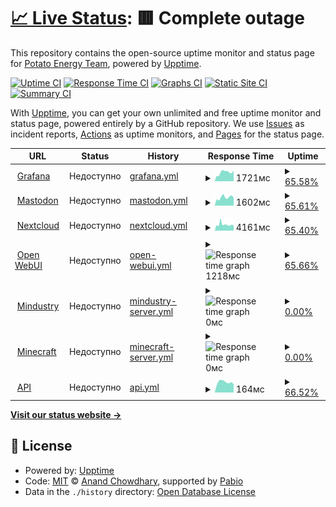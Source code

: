 # [📈 Live Status](https://status.potatoenergy.ru): <!--live status--> **🟥 Complete outage**

This repository contains the open-source uptime monitor and status page for [Potato Energy Team](https://potatoenergy.ru/), powered by [Upptime](https://github.com/upptime/upptime).

[![Uptime CI](https://github.com/potatoenergy/status/workflows/Uptime%20CI/badge.svg)](https://github.com/potatoenergy/status/actions?query=workflow%3A%22Uptime+CI%22)
[![Response Time CI](https://github.com/potatoenergy/status/workflows/Response%20Time%20CI/badge.svg)](https://github.com/potatoenergy/status/actions?query=workflow%3A%22Response+Time+CI%22)
[![Graphs CI](https://github.com/potatoenergy/status/workflows/Graphs%20CI/badge.svg)](https://github.com/potatoenergy/status/actions?query=workflow%3A%22Graphs+CI%22)
[![Static Site CI](https://github.com/potatoenergy/status/workflows/Static%20Site%20CI/badge.svg)](https://github.com/potatoenergy/status/actions?query=workflow%3A%22Static+Site+CI%22)
[![Summary CI](https://github.com/potatoenergy/status/workflows/Summary%20CI/badge.svg)](https://github.com/potatoenergy/status/actions?query=workflow%3A%22Summary+CI%22)

With [Upptime](https://upptime.js.org), you can get your own unlimited and free uptime monitor and status page, powered entirely by a GitHub repository. We use [Issues](https://github.com/potatoenergy/status/issues) as incident reports, [Actions](https://github.com/potatoenergy/status/actions) as uptime monitors, and [Pages](https://status.potatoenergy.ru) for the status page.

<!--start: status pages-->
<!-- This summary is generated by Upptime (https://github.com/upptime/upptime) -->
<!-- Do not edit this manually, your changes will be overwritten -->
<!-- prettier-ignore -->
| URL | Status | History | Response Time | Uptime |
| --- | ------ | ------- | ------------- | ------ |
| <img alt="" src="https://icons.duckduckgo.com/ip3/grafana.potatoenergy.ru.ico" height="13"> [Grafana](https://grafana.potatoenergy.ru/api/health) | Недоступно | [grafana.yml](https://github.com/potatoenergy/status/commits/HEAD/history/grafana.yml) | <details><summary><img alt="Response time graph" src="./graphs/grafana/response-time-week.png" height="20"> 1721мс</summary><br><a href="https://status.potatoenergy.ru/history/grafana"><img alt="Response time 1911" src="https://img.shields.io/endpoint?url=https%3A%2F%2Fraw.githubusercontent.com%2Fpotatoenergy%2Fstatus%2FHEAD%2Fapi%2Fgrafana%2Fresponse-time.json"></a><br><a href="https://status.potatoenergy.ru/history/grafana"><img alt="24-hour response time 965" src="https://img.shields.io/endpoint?url=https%3A%2F%2Fraw.githubusercontent.com%2Fpotatoenergy%2Fstatus%2FHEAD%2Fapi%2Fgrafana%2Fresponse-time-day.json"></a><br><a href="https://status.potatoenergy.ru/history/grafana"><img alt="7-day response time 1721" src="https://img.shields.io/endpoint?url=https%3A%2F%2Fraw.githubusercontent.com%2Fpotatoenergy%2Fstatus%2FHEAD%2Fapi%2Fgrafana%2Fresponse-time-week.json"></a><br><a href="https://status.potatoenergy.ru/history/grafana"><img alt="30-day response time 2104" src="https://img.shields.io/endpoint?url=https%3A%2F%2Fraw.githubusercontent.com%2Fpotatoenergy%2Fstatus%2FHEAD%2Fapi%2Fgrafana%2Fresponse-time-month.json"></a><br><a href="https://status.potatoenergy.ru/history/grafana"><img alt="1-year response time 1911" src="https://img.shields.io/endpoint?url=https%3A%2F%2Fraw.githubusercontent.com%2Fpotatoenergy%2Fstatus%2FHEAD%2Fapi%2Fgrafana%2Fresponse-time-year.json"></a></details> | <details><summary><a href="https://status.potatoenergy.ru/history/grafana">65.58%</a></summary><a href="https://status.potatoenergy.ru/history/grafana"><img alt="All-time uptime 65.72%" src="https://img.shields.io/endpoint?url=https%3A%2F%2Fraw.githubusercontent.com%2Fpotatoenergy%2Fstatus%2FHEAD%2Fapi%2Fgrafana%2Fuptime.json"></a><br><a href="https://status.potatoenergy.ru/history/grafana"><img alt="24-hour uptime 66.92%" src="https://img.shields.io/endpoint?url=https%3A%2F%2Fraw.githubusercontent.com%2Fpotatoenergy%2Fstatus%2FHEAD%2Fapi%2Fgrafana%2Fuptime-day.json"></a><br><a href="https://status.potatoenergy.ru/history/grafana"><img alt="7-day uptime 65.58%" src="https://img.shields.io/endpoint?url=https%3A%2F%2Fraw.githubusercontent.com%2Fpotatoenergy%2Fstatus%2FHEAD%2Fapi%2Fgrafana%2Fuptime-week.json"></a><br><a href="https://status.potatoenergy.ru/history/grafana"><img alt="30-day uptime 65.35%" src="https://img.shields.io/endpoint?url=https%3A%2F%2Fraw.githubusercontent.com%2Fpotatoenergy%2Fstatus%2FHEAD%2Fapi%2Fgrafana%2Fuptime-month.json"></a><br><a href="https://status.potatoenergy.ru/history/grafana"><img alt="1-year uptime 65.72%" src="https://img.shields.io/endpoint?url=https%3A%2F%2Fraw.githubusercontent.com%2Fpotatoenergy%2Fstatus%2FHEAD%2Fapi%2Fgrafana%2Fuptime-year.json"></a></details>
| <img alt="" src="https://icons.duckduckgo.com/ip3/social.potatoenergy.ru.ico" height="13"> [Mastodon](https://social.potatoenergy.ru/health) | Недоступно | [mastodon.yml](https://github.com/potatoenergy/status/commits/HEAD/history/mastodon.yml) | <details><summary><img alt="Response time graph" src="./graphs/mastodon/response-time-week.png" height="20"> 1602мс</summary><br><a href="https://status.potatoenergy.ru/history/mastodon"><img alt="Response time 1372" src="https://img.shields.io/endpoint?url=https%3A%2F%2Fraw.githubusercontent.com%2Fpotatoenergy%2Fstatus%2FHEAD%2Fapi%2Fmastodon%2Fresponse-time.json"></a><br><a href="https://status.potatoenergy.ru/history/mastodon"><img alt="24-hour response time 1298" src="https://img.shields.io/endpoint?url=https%3A%2F%2Fraw.githubusercontent.com%2Fpotatoenergy%2Fstatus%2FHEAD%2Fapi%2Fmastodon%2Fresponse-time-day.json"></a><br><a href="https://status.potatoenergy.ru/history/mastodon"><img alt="7-day response time 1602" src="https://img.shields.io/endpoint?url=https%3A%2F%2Fraw.githubusercontent.com%2Fpotatoenergy%2Fstatus%2FHEAD%2Fapi%2Fmastodon%2Fresponse-time-week.json"></a><br><a href="https://status.potatoenergy.ru/history/mastodon"><img alt="30-day response time 1274" src="https://img.shields.io/endpoint?url=https%3A%2F%2Fraw.githubusercontent.com%2Fpotatoenergy%2Fstatus%2FHEAD%2Fapi%2Fmastodon%2Fresponse-time-month.json"></a><br><a href="https://status.potatoenergy.ru/history/mastodon"><img alt="1-year response time 1372" src="https://img.shields.io/endpoint?url=https%3A%2F%2Fraw.githubusercontent.com%2Fpotatoenergy%2Fstatus%2FHEAD%2Fapi%2Fmastodon%2Fresponse-time-year.json"></a></details> | <details><summary><a href="https://status.potatoenergy.ru/history/mastodon">65.61%</a></summary><a href="https://status.potatoenergy.ru/history/mastodon"><img alt="All-time uptime 65.75%" src="https://img.shields.io/endpoint?url=https%3A%2F%2Fraw.githubusercontent.com%2Fpotatoenergy%2Fstatus%2FHEAD%2Fapi%2Fmastodon%2Fuptime.json"></a><br><a href="https://status.potatoenergy.ru/history/mastodon"><img alt="24-hour uptime 66.95%" src="https://img.shields.io/endpoint?url=https%3A%2F%2Fraw.githubusercontent.com%2Fpotatoenergy%2Fstatus%2FHEAD%2Fapi%2Fmastodon%2Fuptime-day.json"></a><br><a href="https://status.potatoenergy.ru/history/mastodon"><img alt="7-day uptime 65.61%" src="https://img.shields.io/endpoint?url=https%3A%2F%2Fraw.githubusercontent.com%2Fpotatoenergy%2Fstatus%2FHEAD%2Fapi%2Fmastodon%2Fuptime-week.json"></a><br><a href="https://status.potatoenergy.ru/history/mastodon"><img alt="30-day uptime 65.43%" src="https://img.shields.io/endpoint?url=https%3A%2F%2Fraw.githubusercontent.com%2Fpotatoenergy%2Fstatus%2FHEAD%2Fapi%2Fmastodon%2Fuptime-month.json"></a><br><a href="https://status.potatoenergy.ru/history/mastodon"><img alt="1-year uptime 65.75%" src="https://img.shields.io/endpoint?url=https%3A%2F%2Fraw.githubusercontent.com%2Fpotatoenergy%2Fstatus%2FHEAD%2Fapi%2Fmastodon%2Fuptime-year.json"></a></details>
| <img alt="" src="https://icons.duckduckgo.com/ip3/cloud.potatoenergy.ru.ico" height="13"> [Nextcloud](https://cloud.potatoenergy.ru/login) | Недоступно | [nextcloud.yml](https://github.com/potatoenergy/status/commits/HEAD/history/nextcloud.yml) | <details><summary><img alt="Response time graph" src="./graphs/nextcloud/response-time-week.png" height="20"> 4161мс</summary><br><a href="https://status.potatoenergy.ru/history/nextcloud"><img alt="Response time 3803" src="https://img.shields.io/endpoint?url=https%3A%2F%2Fraw.githubusercontent.com%2Fpotatoenergy%2Fstatus%2FHEAD%2Fapi%2Fnextcloud%2Fresponse-time.json"></a><br><a href="https://status.potatoenergy.ru/history/nextcloud"><img alt="24-hour response time 3255" src="https://img.shields.io/endpoint?url=https%3A%2F%2Fraw.githubusercontent.com%2Fpotatoenergy%2Fstatus%2FHEAD%2Fapi%2Fnextcloud%2Fresponse-time-day.json"></a><br><a href="https://status.potatoenergy.ru/history/nextcloud"><img alt="7-day response time 4161" src="https://img.shields.io/endpoint?url=https%3A%2F%2Fraw.githubusercontent.com%2Fpotatoenergy%2Fstatus%2FHEAD%2Fapi%2Fnextcloud%2Fresponse-time-week.json"></a><br><a href="https://status.potatoenergy.ru/history/nextcloud"><img alt="30-day response time 3997" src="https://img.shields.io/endpoint?url=https%3A%2F%2Fraw.githubusercontent.com%2Fpotatoenergy%2Fstatus%2FHEAD%2Fapi%2Fnextcloud%2Fresponse-time-month.json"></a><br><a href="https://status.potatoenergy.ru/history/nextcloud"><img alt="1-year response time 3803" src="https://img.shields.io/endpoint?url=https%3A%2F%2Fraw.githubusercontent.com%2Fpotatoenergy%2Fstatus%2FHEAD%2Fapi%2Fnextcloud%2Fresponse-time-year.json"></a></details> | <details><summary><a href="https://status.potatoenergy.ru/history/nextcloud">65.40%</a></summary><a href="https://status.potatoenergy.ru/history/nextcloud"><img alt="All-time uptime 68.47%" src="https://img.shields.io/endpoint?url=https%3A%2F%2Fraw.githubusercontent.com%2Fpotatoenergy%2Fstatus%2FHEAD%2Fapi%2Fnextcloud%2Fuptime.json"></a><br><a href="https://status.potatoenergy.ru/history/nextcloud"><img alt="24-hour uptime 66.98%" src="https://img.shields.io/endpoint?url=https%3A%2F%2Fraw.githubusercontent.com%2Fpotatoenergy%2Fstatus%2FHEAD%2Fapi%2Fnextcloud%2Fuptime-day.json"></a><br><a href="https://status.potatoenergy.ru/history/nextcloud"><img alt="7-day uptime 65.40%" src="https://img.shields.io/endpoint?url=https%3A%2F%2Fraw.githubusercontent.com%2Fpotatoenergy%2Fstatus%2FHEAD%2Fapi%2Fnextcloud%2Fuptime-week.json"></a><br><a href="https://status.potatoenergy.ru/history/nextcloud"><img alt="30-day uptime 68.22%" src="https://img.shields.io/endpoint?url=https%3A%2F%2Fraw.githubusercontent.com%2Fpotatoenergy%2Fstatus%2FHEAD%2Fapi%2Fnextcloud%2Fuptime-month.json"></a><br><a href="https://status.potatoenergy.ru/history/nextcloud"><img alt="1-year uptime 68.47%" src="https://img.shields.io/endpoint?url=https%3A%2F%2Fraw.githubusercontent.com%2Fpotatoenergy%2Fstatus%2FHEAD%2Fapi%2Fnextcloud%2Fuptime-year.json"></a></details>
| <img alt="" src="https://icons.duckduckgo.com/ip3/chat.potatoenergy.ru.ico" height="13"> [Open WebUI](https://chat.potatoenergy.ru/health) | Недоступно | [open-webui.yml](https://github.com/potatoenergy/status/commits/HEAD/history/open-webui.yml) | <details><summary><img alt="Response time graph" src="./graphs/open-webui/response-time-week.png" height="20"> 1218мс</summary><br><a href="https://status.potatoenergy.ru/history/open-webui"><img alt="Response time 1476" src="https://img.shields.io/endpoint?url=https%3A%2F%2Fraw.githubusercontent.com%2Fpotatoenergy%2Fstatus%2FHEAD%2Fapi%2Fopen-webui%2Fresponse-time.json"></a><br><a href="https://status.potatoenergy.ru/history/open-webui"><img alt="24-hour response time 976" src="https://img.shields.io/endpoint?url=https%3A%2F%2Fraw.githubusercontent.com%2Fpotatoenergy%2Fstatus%2FHEAD%2Fapi%2Fopen-webui%2Fresponse-time-day.json"></a><br><a href="https://status.potatoenergy.ru/history/open-webui"><img alt="7-day response time 1218" src="https://img.shields.io/endpoint?url=https%3A%2F%2Fraw.githubusercontent.com%2Fpotatoenergy%2Fstatus%2FHEAD%2Fapi%2Fopen-webui%2Fresponse-time-week.json"></a><br><a href="https://status.potatoenergy.ru/history/open-webui"><img alt="30-day response time 1510" src="https://img.shields.io/endpoint?url=https%3A%2F%2Fraw.githubusercontent.com%2Fpotatoenergy%2Fstatus%2FHEAD%2Fapi%2Fopen-webui%2Fresponse-time-month.json"></a><br><a href="https://status.potatoenergy.ru/history/open-webui"><img alt="1-year response time 1476" src="https://img.shields.io/endpoint?url=https%3A%2F%2Fraw.githubusercontent.com%2Fpotatoenergy%2Fstatus%2FHEAD%2Fapi%2Fopen-webui%2Fresponse-time-year.json"></a></details> | <details><summary><a href="https://status.potatoenergy.ru/history/open-webui">65.66%</a></summary><a href="https://status.potatoenergy.ru/history/open-webui"><img alt="All-time uptime 65.79%" src="https://img.shields.io/endpoint?url=https%3A%2F%2Fraw.githubusercontent.com%2Fpotatoenergy%2Fstatus%2FHEAD%2Fapi%2Fopen-webui%2Fuptime.json"></a><br><a href="https://status.potatoenergy.ru/history/open-webui"><img alt="24-hour uptime 67.02%" src="https://img.shields.io/endpoint?url=https%3A%2F%2Fraw.githubusercontent.com%2Fpotatoenergy%2Fstatus%2FHEAD%2Fapi%2Fopen-webui%2Fuptime-day.json"></a><br><a href="https://status.potatoenergy.ru/history/open-webui"><img alt="7-day uptime 65.66%" src="https://img.shields.io/endpoint?url=https%3A%2F%2Fraw.githubusercontent.com%2Fpotatoenergy%2Fstatus%2FHEAD%2Fapi%2Fopen-webui%2Fuptime-week.json"></a><br><a href="https://status.potatoenergy.ru/history/open-webui"><img alt="30-day uptime 65.64%" src="https://img.shields.io/endpoint?url=https%3A%2F%2Fraw.githubusercontent.com%2Fpotatoenergy%2Fstatus%2FHEAD%2Fapi%2Fopen-webui%2Fuptime-month.json"></a><br><a href="https://status.potatoenergy.ru/history/open-webui"><img alt="1-year uptime 65.79%" src="https://img.shields.io/endpoint?url=https%3A%2F%2Fraw.githubusercontent.com%2Fpotatoenergy%2Fstatus%2FHEAD%2Fapi%2Fopen-webui%2Fuptime-year.json"></a></details>
| <img alt="" src="https://icons.duckduckgo.com/ip3/null.ico" height="13"> [Mindustry](connect.potatoenergy.ru) | Недоступно | [mindustry-server.yml](https://github.com/potatoenergy/status/commits/HEAD/history/mindustry-server.yml) | <details><summary><img alt="Response time graph" src="./graphs/mindustry-server/response-time-week.png" height="20"> 0мс</summary><br><a href="https://status.potatoenergy.ru/history/mindustry-server"><img alt="Response time 164" src="https://img.shields.io/endpoint?url=https%3A%2F%2Fraw.githubusercontent.com%2Fpotatoenergy%2Fstatus%2FHEAD%2Fapi%2Fmindustry-server%2Fresponse-time.json"></a><br><a href="https://status.potatoenergy.ru/history/mindustry-server"><img alt="24-hour response time 0" src="https://img.shields.io/endpoint?url=https%3A%2F%2Fraw.githubusercontent.com%2Fpotatoenergy%2Fstatus%2FHEAD%2Fapi%2Fmindustry-server%2Fresponse-time-day.json"></a><br><a href="https://status.potatoenergy.ru/history/mindustry-server"><img alt="7-day response time 0" src="https://img.shields.io/endpoint?url=https%3A%2F%2Fraw.githubusercontent.com%2Fpotatoenergy%2Fstatus%2FHEAD%2Fapi%2Fmindustry-server%2Fresponse-time-week.json"></a><br><a href="https://status.potatoenergy.ru/history/mindustry-server"><img alt="30-day response time 130" src="https://img.shields.io/endpoint?url=https%3A%2F%2Fraw.githubusercontent.com%2Fpotatoenergy%2Fstatus%2FHEAD%2Fapi%2Fmindustry-server%2Fresponse-time-month.json"></a><br><a href="https://status.potatoenergy.ru/history/mindustry-server"><img alt="1-year response time 164" src="https://img.shields.io/endpoint?url=https%3A%2F%2Fraw.githubusercontent.com%2Fpotatoenergy%2Fstatus%2FHEAD%2Fapi%2Fmindustry-server%2Fresponse-time-year.json"></a></details> | <details><summary><a href="https://status.potatoenergy.ru/history/mindustry-server">0.00%</a></summary><a href="https://status.potatoenergy.ru/history/mindustry-server"><img alt="All-time uptime 32.52%" src="https://img.shields.io/endpoint?url=https%3A%2F%2Fraw.githubusercontent.com%2Fpotatoenergy%2Fstatus%2FHEAD%2Fapi%2Fmindustry-server%2Fuptime.json"></a><br><a href="https://status.potatoenergy.ru/history/mindustry-server"><img alt="24-hour uptime 0.00%" src="https://img.shields.io/endpoint?url=https%3A%2F%2Fraw.githubusercontent.com%2Fpotatoenergy%2Fstatus%2FHEAD%2Fapi%2Fmindustry-server%2Fuptime-day.json"></a><br><a href="https://status.potatoenergy.ru/history/mindustry-server"><img alt="7-day uptime 0.00%" src="https://img.shields.io/endpoint?url=https%3A%2F%2Fraw.githubusercontent.com%2Fpotatoenergy%2Fstatus%2FHEAD%2Fapi%2Fmindustry-server%2Fuptime-week.json"></a><br><a href="https://status.potatoenergy.ru/history/mindustry-server"><img alt="30-day uptime 2.70%" src="https://img.shields.io/endpoint?url=https%3A%2F%2Fraw.githubusercontent.com%2Fpotatoenergy%2Fstatus%2FHEAD%2Fapi%2Fmindustry-server%2Fuptime-month.json"></a><br><a href="https://status.potatoenergy.ru/history/mindustry-server"><img alt="1-year uptime 32.52%" src="https://img.shields.io/endpoint?url=https%3A%2F%2Fraw.githubusercontent.com%2Fpotatoenergy%2Fstatus%2FHEAD%2Fapi%2Fmindustry-server%2Fuptime-year.json"></a></details>
| <img alt="" src="https://icons.duckduckgo.com/ip3/null.ico" height="13"> [Minecraft](connect.potatoenergy.ru) | Недоступно | [minecraft-server.yml](https://github.com/potatoenergy/status/commits/HEAD/history/minecraft-server.yml) | <details><summary><img alt="Response time graph" src="./graphs/minecraft-server/response-time-week.png" height="20"> 0мс</summary><br><a href="https://status.potatoenergy.ru/history/minecraft-server"><img alt="Response time 162" src="https://img.shields.io/endpoint?url=https%3A%2F%2Fraw.githubusercontent.com%2Fpotatoenergy%2Fstatus%2FHEAD%2Fapi%2Fminecraft-server%2Fresponse-time.json"></a><br><a href="https://status.potatoenergy.ru/history/minecraft-server"><img alt="24-hour response time 0" src="https://img.shields.io/endpoint?url=https%3A%2F%2Fraw.githubusercontent.com%2Fpotatoenergy%2Fstatus%2FHEAD%2Fapi%2Fminecraft-server%2Fresponse-time-day.json"></a><br><a href="https://status.potatoenergy.ru/history/minecraft-server"><img alt="7-day response time 0" src="https://img.shields.io/endpoint?url=https%3A%2F%2Fraw.githubusercontent.com%2Fpotatoenergy%2Fstatus%2FHEAD%2Fapi%2Fminecraft-server%2Fresponse-time-week.json"></a><br><a href="https://status.potatoenergy.ru/history/minecraft-server"><img alt="30-day response time 131" src="https://img.shields.io/endpoint?url=https%3A%2F%2Fraw.githubusercontent.com%2Fpotatoenergy%2Fstatus%2FHEAD%2Fapi%2Fminecraft-server%2Fresponse-time-month.json"></a><br><a href="https://status.potatoenergy.ru/history/minecraft-server"><img alt="1-year response time 162" src="https://img.shields.io/endpoint?url=https%3A%2F%2Fraw.githubusercontent.com%2Fpotatoenergy%2Fstatus%2FHEAD%2Fapi%2Fminecraft-server%2Fresponse-time-year.json"></a></details> | <details><summary><a href="https://status.potatoenergy.ru/history/minecraft-server">0.00%</a></summary><a href="https://status.potatoenergy.ru/history/minecraft-server"><img alt="All-time uptime 32.50%" src="https://img.shields.io/endpoint?url=https%3A%2F%2Fraw.githubusercontent.com%2Fpotatoenergy%2Fstatus%2FHEAD%2Fapi%2Fminecraft-server%2Fuptime.json"></a><br><a href="https://status.potatoenergy.ru/history/minecraft-server"><img alt="24-hour uptime 0.00%" src="https://img.shields.io/endpoint?url=https%3A%2F%2Fraw.githubusercontent.com%2Fpotatoenergy%2Fstatus%2FHEAD%2Fapi%2Fminecraft-server%2Fuptime-day.json"></a><br><a href="https://status.potatoenergy.ru/history/minecraft-server"><img alt="7-day uptime 0.00%" src="https://img.shields.io/endpoint?url=https%3A%2F%2Fraw.githubusercontent.com%2Fpotatoenergy%2Fstatus%2FHEAD%2Fapi%2Fminecraft-server%2Fuptime-week.json"></a><br><a href="https://status.potatoenergy.ru/history/minecraft-server"><img alt="30-day uptime 2.69%" src="https://img.shields.io/endpoint?url=https%3A%2F%2Fraw.githubusercontent.com%2Fpotatoenergy%2Fstatus%2FHEAD%2Fapi%2Fminecraft-server%2Fuptime-month.json"></a><br><a href="https://status.potatoenergy.ru/history/minecraft-server"><img alt="1-year uptime 32.50%" src="https://img.shields.io/endpoint?url=https%3A%2F%2Fraw.githubusercontent.com%2Fpotatoenergy%2Fstatus%2FHEAD%2Fapi%2Fminecraft-server%2Fuptime-year.json"></a></details>
| <img alt="" src="https://icons.duckduckgo.com/ip3/null.ico" height="13"> [API](connect.potatoenergy.ru) | Недоступно | [api.yml](https://github.com/potatoenergy/status/commits/HEAD/history/api.yml) | <details><summary><img alt="Response time graph" src="./graphs/api/response-time-week.png" height="20"> 164мс</summary><br><a href="https://status.potatoenergy.ru/history/api"><img alt="Response time 158" src="https://img.shields.io/endpoint?url=https%3A%2F%2Fraw.githubusercontent.com%2Fpotatoenergy%2Fstatus%2FHEAD%2Fapi%2Fapi%2Fresponse-time.json"></a><br><a href="https://status.potatoenergy.ru/history/api"><img alt="24-hour response time 144" src="https://img.shields.io/endpoint?url=https%3A%2F%2Fraw.githubusercontent.com%2Fpotatoenergy%2Fstatus%2FHEAD%2Fapi%2Fapi%2Fresponse-time-day.json"></a><br><a href="https://status.potatoenergy.ru/history/api"><img alt="7-day response time 164" src="https://img.shields.io/endpoint?url=https%3A%2F%2Fraw.githubusercontent.com%2Fpotatoenergy%2Fstatus%2FHEAD%2Fapi%2Fapi%2Fresponse-time-week.json"></a><br><a href="https://status.potatoenergy.ru/history/api"><img alt="30-day response time 162" src="https://img.shields.io/endpoint?url=https%3A%2F%2Fraw.githubusercontent.com%2Fpotatoenergy%2Fstatus%2FHEAD%2Fapi%2Fapi%2Fresponse-time-month.json"></a><br><a href="https://status.potatoenergy.ru/history/api"><img alt="1-year response time 158" src="https://img.shields.io/endpoint?url=https%3A%2F%2Fraw.githubusercontent.com%2Fpotatoenergy%2Fstatus%2FHEAD%2Fapi%2Fapi%2Fresponse-time-year.json"></a></details> | <details><summary><a href="https://status.potatoenergy.ru/history/api">66.52%</a></summary><a href="https://status.potatoenergy.ru/history/api"><img alt="All-time uptime 70.01%" src="https://img.shields.io/endpoint?url=https%3A%2F%2Fraw.githubusercontent.com%2Fpotatoenergy%2Fstatus%2FHEAD%2Fapi%2Fapi%2Fuptime.json"></a><br><a href="https://status.potatoenergy.ru/history/api"><img alt="24-hour uptime 67.10%" src="https://img.shields.io/endpoint?url=https%3A%2F%2Fraw.githubusercontent.com%2Fpotatoenergy%2Fstatus%2FHEAD%2Fapi%2Fapi%2Fuptime-day.json"></a><br><a href="https://status.potatoenergy.ru/history/api"><img alt="7-day uptime 66.52%" src="https://img.shields.io/endpoint?url=https%3A%2F%2Fraw.githubusercontent.com%2Fpotatoenergy%2Fstatus%2FHEAD%2Fapi%2Fapi%2Fuptime-week.json"></a><br><a href="https://status.potatoenergy.ru/history/api"><img alt="30-day uptime 70.46%" src="https://img.shields.io/endpoint?url=https%3A%2F%2Fraw.githubusercontent.com%2Fpotatoenergy%2Fstatus%2FHEAD%2Fapi%2Fapi%2Fuptime-month.json"></a><br><a href="https://status.potatoenergy.ru/history/api"><img alt="1-year uptime 70.01%" src="https://img.shields.io/endpoint?url=https%3A%2F%2Fraw.githubusercontent.com%2Fpotatoenergy%2Fstatus%2FHEAD%2Fapi%2Fapi%2Fuptime-year.json"></a></details>

<!--end: status pages-->

[**Visit our status website →**](https://status.potatoenergy.ru)

## 📄 License

- Powered by: [Upptime](https://github.com/upptime/upptime)
- Code: [MIT](./LICENSE) © [Anand Chowdhary](https://anandchowdhary.com), supported by [Pabio](https://pabio.com)
- Data in the `./history` directory: [Open Database License](https://opendatacommons.org/licenses/odbl/1-0/)
